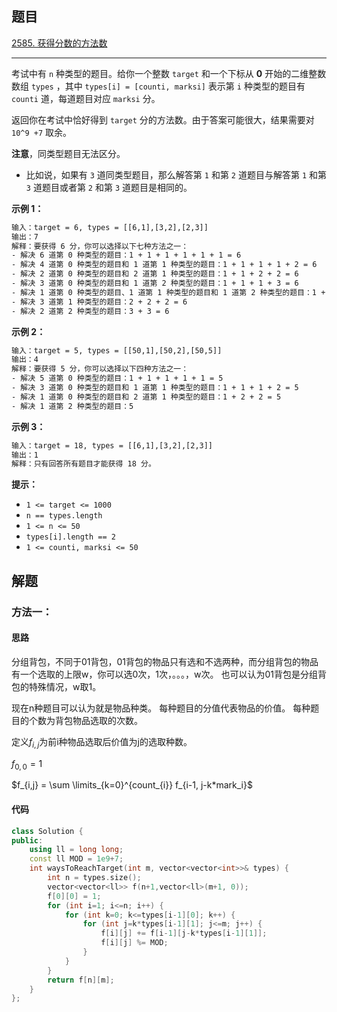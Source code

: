 ## 题目

[2585. 获得分数的方法数](https://leetcode.cn/problems/number-of-ways-to-earn-points/)

---

考试中有 `n` 种类型的题目。给你一个整数 `target` 和一个下标从 **0** 开始的二维整数数组 `types` ，其中 `types[i] = [counti, marksi]` 表示第 `i` 种类型的题目有 `counti` 道，每道题目对应 `marksi` 分。

返回你在考试中恰好得到 `target` 分的方法数。由于答案可能很大，结果需要对 `10^9 +7` 取余。

**注意**，同类型题目无法区分。

-   比如说，如果有 `3` 道同类型题目，那么解答第 `1` 和第 `2` 道题目与解答第 `1` 和第 `3` 道题目或者第 `2` 和第 `3` 道题目是相同的。

  

**示例 1：**

```txt
输入：target = 6, types = [[6,1],[3,2],[2,3]]
输出：7
解释：要获得 6 分，你可以选择以下七种方法之一：
- 解决 6 道第 0 种类型的题目：1 + 1 + 1 + 1 + 1 + 1 = 6
- 解决 4 道第 0 种类型的题目和 1 道第 1 种类型的题目：1 + 1 + 1 + 1 + 2 = 6
- 解决 2 道第 0 种类型的题目和 2 道第 1 种类型的题目：1 + 1 + 2 + 2 = 6
- 解决 3 道第 0 种类型的题目和 1 道第 2 种类型的题目：1 + 1 + 1 + 3 = 6
- 解决 1 道第 0 种类型的题目、1 道第 1 种类型的题目和 1 道第 2 种类型的题目：1 + 2 + 3 = 6
- 解决 3 道第 1 种类型的题目：2 + 2 + 2 = 6
- 解决 2 道第 2 种类型的题目：3 + 3 = 6
```

**示例 2：**

```txt
输入：target = 5, types = [[50,1],[50,2],[50,5]]
输出：4
解释：要获得 5 分，你可以选择以下四种方法之一：
- 解决 5 道第 0 种类型的题目：1 + 1 + 1 + 1 + 1 = 5
- 解决 3 道第 0 种类型的题目和 1 道第 1 种类型的题目：1 + 1 + 1 + 2 = 5
- 解决 1 道第 0 种类型的题目和 2 道第 1 种类型的题目：1 + 2 + 2 = 5
- 解决 1 道第 2 种类型的题目：5
```

**示例 3：**

```txt
输入：target = 18, types = [[6,1],[3,2],[2,3]]
输出：1
解释：只有回答所有题目才能获得 18 分。
```
  

**提示：**

-   `1 <= target <= 1000`
-   `n == types.length`
-   `1 <= n <= 50`
-   `types[i].length == 2`
-   `1 <= counti, marksi <= 50`

  

## 解题

### 方法一：

#### 思路

分组背包，不同于01背包，01背包的物品只有选和不选两种，而分组背包的物品有一个选取的上限w，你可以选0次，1次，。。。，w次。
也可以认为01背包是分组背包的特殊情况，w取1。

现在n种题目可以认为就是物品种类。
每种题目的分值代表物品的价值。
每种题目的个数为背包物品选取的次数。

定义$f_{i,j}$为前i种物品选取后价值为j的选取种数。

$f_{0,0} = 1$

$f_{i,j} = \sum \limits_{k=0}^{count_{i}} f_{i-1, j-k*mark_i}$



#### 代码

```cpp
class Solution {
public:
    using ll = long long;
    const ll MOD = 1e9+7;
    int waysToReachTarget(int m, vector<vector<int>>& types) {
        int n = types.size();
        vector<vector<ll>> f(n+1,vector<ll>(m+1, 0));
        f[0][0] = 1;
        for (int i=1; i<=n; i++) {
            for (int k=0; k<=types[i-1][0]; k++) {
                for (int j=k*types[i-1][1]; j<=m; j++) {
                    f[i][j] += f[i-1][j-k*types[i-1][1]];
                    f[i][j] %= MOD;
                }
            }
        }
        return f[n][m];
    }
};
```
